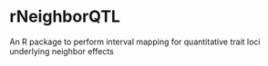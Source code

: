 # rNeighborQTL
An R package to perform interval mapping for quantitative trait loci underlying neighbor effects  
